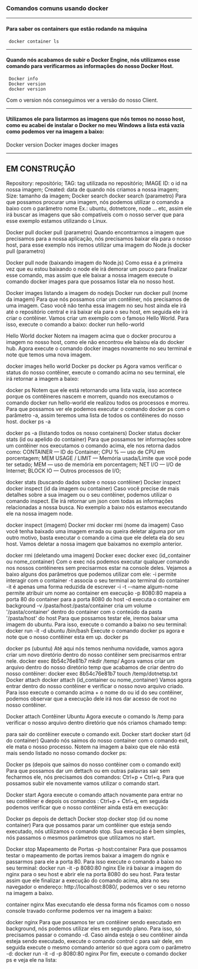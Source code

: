 ### Comandos comuns usando docker  

-------
#### Para saber os containers que estão rodando na máquina
     docker container ls
     
------------------------     
     
#### Quando nós acabamos de subir o Docker Engine, nós utilizamos esse comando para verificarmos as informações do nosso Docker Host.

     Docker info  
     Docker version  
     docker version  
     
Com o version nós conseguimos ver a versão do nosso Client.


----------
#### Utilizamos ele para listarmos as imagens que nós temos no nosso host, como eu acabei de instalar o Docker no meu Windows a lista está vazia como podemos ver na imagem a baixo:

Docker version
Docker images
docker images

----------

## EM CONSTRUÇÃO


Repository: repositório;
TAG: tag utilizada no repositório;
IMAGE ID: o id na nossa imagem;
Created: data de quando nós criamos a nossa imagem;
Size: tamanho da imagem;
Docker search
docker search (parametro)
Para que possamos procurar uma imagem, nós podemos utilizar o comando a baixo com o parâmetro nome Ex.: ubuntu, dotnetcore, node … etc, assim ele irá buscar as imagens que são compatíveis com o nosso server que para esse exemplo estamos utilizando o Linux.

Docker pull
docker pull (parametro)
Quando encontrarmos a imagem que precisamos para a nossa aplicação, nós precisamos baixar ela para o nosso host, para esse exemplo nós iremos utilizar uma imagem do Node.js
docker pull (parametro)

Docker pull node (baixando imagem do Node.js)
Como essa é a primeira vez que eu estou baixando o node ele irá demorar um pouco para finalizar esse comando, mas assim que ele baixar a nossa imagem execute o comando docker images para que possamos listar ela no nosso host.

Docker images listando a imagem do nodejs
Docker run
docker pull (nome da imagem)
Para que nós possamos criar um contêiner, nós precisamos de uma imagem. Caso você não tenha essa imagem no seu host ainda ele irá até o repositório central e irá baixar ela para o seu host, em seguida ele irá criar o contêiner. Vamos criar um exemplo com o famoso Hello World. Para isso, execute o comando a baixo:
docker run hello-world

Hello World docker
Notem na imagem acima que o docker procurou a imagem no nosso host, como ele não encontrou ele baixou ela do docker hub. Agora execute o comando docker images novamente no seu terminal e note que temos uma nova imagem.

docker images hello world
Docker ps
docker ps 
Agora vamos verificar o status do nosso contêiner, execute o comando acima no seu terminal, ele irá retornar a imagem a baixo:

docker ps
Notem que ele está retornando uma lista vazia, isso acontece porque os contêineres nascem e morrem, quando nos executamos o comando docker run hello-world ele realizou todos os processos e morreu. Para que possamos ver ele podemos executar o comando docker ps com o parâmetro -a, assim teremos uma lista de todos os contêineres do nosso host.
docker ps -a

docker ps -a (listando todos os nosso containers)
Docker status
docker stats (id ou apelido do container)
Para que possamos ter informações sobre um contêiner nos executamos o comando acima, ele nos retorna dados como:
CONTAINER — ID do Container;
CPU % — uso de CPU em porcentagem;
MEM USAGE / LIMIT — Memória usada/Limite que você pode ter setado;
MEM — uso de memória em porcentagem;
NET I/O — I/O de Internet;
BLOCK IO — Outros processos de I/O;

docker stats (buscando dados sobre o nosso contêiner)
Docker inspect
docker inspect (id da imagem ou container)
Caso você precise de mais detalhes sobre a sua imagem ou o seu contêiner, podemos utilizar o comando inspect. Ele irá retornar um json com todas as informações relacionadas a nossa busca. No exemplo a baixo nós estamos executando ele na nossa imagem node.

docker inspect (imagem)
Docker rmi
docker rmi (nome da imagem)
Caso você tenha baixado uma imagem errada ou queira deletar alguma por um outro motivo, basta executar o comando a cima que ele deleta ela do seu host. Vamos deletar a nossa imagem que baixamos no exemplo anterior.

docker rmi (deletando uma imagem)
Docker exec
docker exec (id_container ou nome_container) 
Com o exec nós podemos executar qualquer comando nos nossos contêineres sem precisarmos estar na console deles.
Vejamos a baixo alguns dos parâmetros que podemos utilizar com ele:
-i permite interagir com o container
-t associa o seu terminal ao terminal do container
-it é apenas uma forma reduzida de escrever -i -t
--name algum-nome permite atribuir um nome ao container em execução
-p 8080:80 mapeia a porta 80 do container para a porta 8080 do host
-d executa o container em background
-v /pasta/host:/pasta/container cria um volume '/pasta/container' dentro do container com o conteúdo da pasta '/pasta/host' do host
Para que possamos testar ele, iremos baixar uma imagem do ubuntu. Para isso, execute o comando a baixo no seu terminal:
docker run -it -d ubuntu /bin/bash
Execute o comando docker ps agora e note que o nosso contêiner esta em up.
docker ps

docker ps (ubuntu)
Até aqui nós temos nenhuma novidade, vamos agora criar um novo diretório dentro do nosso contêiner sem precisarmos entrar nele.
docker exec 8b54c76e81b7 mkdir /temp/
Agora vamos criar um arquivo dentro do nosso diretório temp que acabamos de criar dentro do nosso contêiner:
docker exec 8b54c76e81b7 touch /temp/dotnetsp.txt
Docker attach
docker attach (id_container ou nome_container)
Vamos agora entrar dentro do nosso contêiner e verificar o nosso novo arquivo criado. Para isso execute o comando acima + o nome do ou id do seu contêiner, podemos observar que a execução dele irá nos dar acesso de root no nosso contêiner.

Docker attach Contêiner Ubuntu
Agora execute o comando ls /temp para verificar o nosso arquivo dentro diretório que nós criamos chamado temp:

para sair do contêiner execute o comando exit.
Docker start
docker start (id do container)
Quando nós saimos do nosso container com o comando exit, ele mata o nosso processo. Notem na imagem a baixo que ele não está mais sendo listado no nosso comando docker ps:

Docker ps (depois que saímos do nosso contêiner com o comando exit)
Para que possamos dar um dettach ou em outras palavras sair sem fecharmos ele, nós precisamos dos comandos: Ctrl+p + Ctrl+q. Para que possamos subir ele novamente vamos utilizar o comando start.

Docker start
Agora execute o comando attach novamente para entrar no seu contêiner e depois os comandos : Ctrl+p + Ctrl+q, em seguida podemos verificar que o nosso contêiner ainda está em execução:

Docker ps depois de dettach
Docker stop
docker stop (id ou nome container)
Para que possamos parar um contêiner que esteja sendo executado, nós utilizamos o comando stop. Sua execução é bem simples, nós passamos o mesmos parâmetros que utilizamos no start.

Docker stop
Mapeamento de Portas
-p host:container
Para que possamos testar o mapeamento de portas iremos baixar a imagem do ngnix e passarmos para ele a porta 80. Para isso execute o comando a baixo no seu terminal:
docker run -it -p 8080:80 nginx
Ele irá baixar a imagem do nginx para o seu host e abrir ele na porta 8080 do seu host. Para testar assim que ele finalizar a execução do comando acima, abra no seu navegador o endereço: http://localhost:8080/, podemos ver o seu retorno na imagem a baixo.

container nginx
Mas executando ele dessa forma nós ficamos com o nosso console travado conforme podemos ver na imagem a baixo:

docker nginx
Para que possamos ter um contêiner sendo executado em background, nós podemos utilizar eles em segundo plano. Para isso, só precisamos passar o comando -d. Caso ainda esteja o seu contêiner ainda esteja sendo executado, execute o comando control c para sair dele, em seguida execute o mesmo comando anterior só que agora com o parâmetro -d:
docker run -it -d -p 8080:80 nginx
Por fim, execute o comando docker ps e veja ele na lista:


